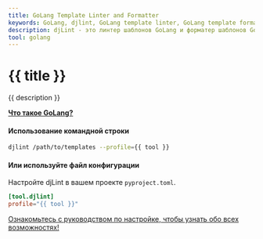 ```yaml
---
title: GoLang Template Linter and Formatter
keywords: GoLang, djlint, GoLang template linter, GoLang template formatter, format GoLang templates
description: djLint - это линтер шаблонов GoLang и форматер шаблонов GoLang! Используйте преимущества профиля предварительной сборки при линтинге и форматировании ваших шаблонов с помощью djLint.
tool: golang
---
```


# {{ title }}

{{ description }}

**[Что такое GoLang?](https://pkg.go.dev/text/template)**

#### Использование командной строки

```bash
djlint /path/to/templates --profile={{ tool }}
```

#### Или используйте файл конфигурации

Настройте djLint в вашем проекте `pyproject.toml`.

```toml
[tool.djlint]
profile="{{ tool }}"
```

<div class="box notification is-info is-light">
    <span class="icon is-large"><i class="fas fa-2x fa-arrow-circle-right"></i></span><div class="my-auto ml-3 is-inline-block"><a href="/ru/docs/configuration/">Ознакомьтесь с руководством по настройке, чтобы узнать обо всех возможностях!</a></div>
</div>
